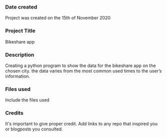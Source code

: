 ### Date created
Project was created on the 15th of November 2020

### Project Title
Bikeshare app

### Description
Creating a python program to show the data for the bikeshare app on the chosen city. the data varies from the most common used times to the user’s information.

### Files used
Include the files used

### Credits
It's important to give proper credit. Add links to any repo that inspired you or blogposts you consulted.

